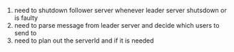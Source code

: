 1. need to shutdown follower server whenever leader server shutsdown or is faulty
2. need to parse message from leader server and decide which users to send to
3. need to plan out the serverId and if it is needed